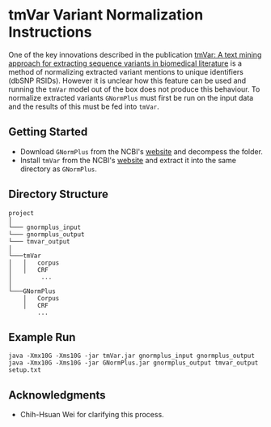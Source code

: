 
# tmVar Variant Normalization Instructions

One of the key innovations described in the publication [tmVar: A text mining approach for extracting sequence variants in biomedical literature](https://www.ncbi.nlm.nih.gov/research/bionlp/Tools/tmvar/) is a method of normalizing extracted variant mentions to unique identifiers (dbSNP RSIDs). However it is unclear how this feature can be used and running the `tmVar` model out of the box does not produce this behaviour. To normalize extracted variants `GNormPlus` must first be run on the input data and the results of this must be fed into `tmVar`.

## Getting Started

- Download `GNormPlus` from the NCBI's [website](https://www.ncbi.nlm.nih.gov/research/bionlp/Tools/gnormplus/) and decompess the folder.
- Install `tmVar` from the NCBI's [website](https://www.ncbi.nlm.nih.gov/research/bionlp/Tools/tmvar/) and extract it into the same directory as `GNormPlus`.

## Directory Structure

```
project
│
└─── gnormplus_input
└─── gnormplus_output
└─── tmvar_output
│
└───tmVar
│   │   corpus
│   │   CRF
│        ...
│   
└───GNormPlus
    │   Corpus
    │   CRF
        ...
```

## Example Run

```
java -Xmx10G -Xms10G -jar tmVar.jar gnormplus_input gnormplus_output
java -Xmx10G -Xms10G -jar GNormPlus.jar gnormplus_output tmvar_output setup.txt

```

## Acknowledgments

* Chih-Hsuan Wei for clarifying this process.
